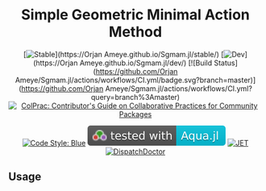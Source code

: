 
<div align="center">

# Simple Geometric Minimal Action Method


[![Stable](https://img.shields.io/badge/docs-stable-blue.svg)](https://Orjan Ameye.github.io/Sgmam.jl/stable/)
[![Dev](https://img.shields.io/badge/docs-dev-blue.svg)](https://Orjan Ameye.github.io/Sgmam.jl/dev/)
[![Build Status](https://github.com/Orjan Ameye/Sgmam.jl/actions/workflows/CI.yml/badge.svg?branch=master)](https://github.com/Orjan Ameye/Sgmam.jl/actions/workflows/CI.yml?query=branch%3Amaster)
[![ColPrac: Contributor's Guide on Collaborative Practices for Community Packages](https://img.shields.io/badge/ColPrac-Contributor's%20Guide-blueviolet)](https://github.com/SciML/ColPrac)


[![Code Style: Blue](https://img.shields.io/badge/code%20style-blue-4495d1.svg)](https://github.com/invenia/BlueStyle)
[![Aqua QA](https://raw.githubusercontent.com/JuliaTesting/Aqua.jl/master/badge.svg)](https://github.com/JuliaTesting/Aqua.jl)
[![JET](https://img.shields.io/badge/%E2%9C%88%EF%B8%8F%20tested%20with%20-%20JET.jl%20-%20red)](https://github.com/aviatesk/JET.jl)
[![DispatchDoctor](https://img.shields.io/badge/%F0%9F%A9%BA_tested_with-DispatchDoctor.jl-blue?labelColor=white)](https://github.com/MilesCranmer/DispatchDoctor.jl)

</div>

## Usage
